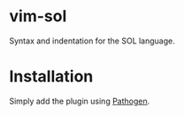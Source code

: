 vim-sol
=======

Syntax and indentation for the SOL language.


Installation
======

Simply add the plugin using [Pathogen](https://github.com/tpope/vim-pathogen).
